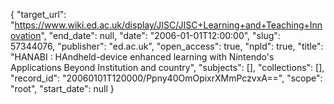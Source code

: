 {
  "target_url": "https://www.wiki.ed.ac.uk/display/JISC/JISC+Learning+and+Teaching+Innovation", 
  "end_date": null, 
  "date": "2006-01-01T12:00:00", 
  "slug": 57344076, 
  "publisher": "ed.ac.uk", 
  "open_access": true, 
  "npld": true, 
  "title": "HANABI : HAndheld-device enhanced learning with Nintendo's Applications Beyond Institution and country", 
  "subjects": [], 
  "collections": [], 
  "record_id": "20060101T120000/Ppny40OmOpixrXMmPczvxA==", 
  "scope": "root", 
  "start_date": null
}

